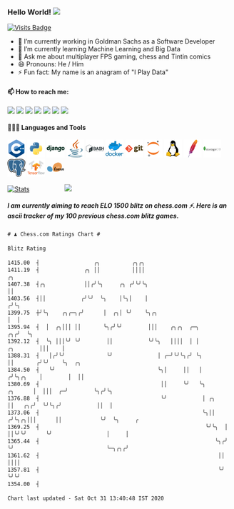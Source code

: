   ### Hello World!  <img src="https://github.com/sciencepal/sciencepal/blob/master/assets/Hi.gif" width="29px">
  [![Visits Badge](https://badges.pufler.dev/visits/sciencepal/sciencepal)](https://badges.pufler.dev/visits/sciencepal/sciencepal)
  
  - 🔭 I’m currently working in Goldman Sachs as a Software Developer
  - 🌱 I’m currently learning Machine Learning and Big Data
  - 💬 Ask me about multiplayer FPS gaming, chess and Tintin comics
  - 😄 Pronouns: He / Him
  - ⚡ Fun fact: My name is an anagram of "I Play Data"
  
  #### 📫 How to reach me:   
  [<img src="https://upload.wikimedia.org/wikipedia/commons/8/83/Steam_icon_logo.svg" width="3.5%"/>](https://steamcommunity.com/id/mongocds/)
  [<img src="https://github.com/sciencepal/sciencepal/blob/master/assets/discord-round.svg" width="3.5%"/>](https://discord.gg/MnUUbHe)
  [<img src="https://img.icons8.com/color/48/000000/twitter.png" width="3.5%"/>](https://twitter.com/sciencepal)
  [<img src="https://img.icons8.com/color/48/000000/linkedin.png" width="3.5%"/>](https://www.linkedin.com/in/adityapal1/)
  [<img src="https://img.icons8.com/fluent/48/000000/facebook-new.png" width="3.5%"/>](https://www.facebook.com/sciencepal/)
  [<img src="https://img.icons8.com/fluent/48/000000/instagram-new.png" width="3.5%"/>](https://www.instagram.com/aditya_sciencepal/)
  <a href="mailto:aditya.pal.science@gmail.com"> <img src="https://img.icons8.com/fluent/48/000000/gmail.png" width="3.5%"/> </a>
  
  #### 👨🏻‍💻 Languages and Tools <br />
  <code><img height="40" src="https://raw.githubusercontent.com/github/explore/80688e429a7d4ef2fca1e82350fe8e3517d3494d/topics/cpp/cpp.png"></code>
  <code><img height="40" src="https://raw.githubusercontent.com/github/explore/80688e429a7d4ef2fca1e82350fe8e3517d3494d/topics/python/python.png"></code>
  <code><img height="40" src="https://raw.githubusercontent.com/github/explore/80688e429a7d4ef2fca1e82350fe8e3517d3494d/topics/django/django.png"></code>
  <code><img height="40" src="https://raw.githubusercontent.com/github/explore/80688e429a7d4ef2fca1e82350fe8e3517d3494d/topics/java/java.png"></code>
  <code><img height="40" src="https://raw.githubusercontent.com/github/explore/80688e429a7d4ef2fca1e82350fe8e3517d3494d/topics/bash/bash.png"></code>
  <code><img height="40" src="https://raw.githubusercontent.com/github/explore/80688e429a7d4ef2fca1e82350fe8e3517d3494d/topics/docker/docker.png"></code>
  <code><img height="40" src="https://raw.githubusercontent.com/github/explore/80688e429a7d4ef2fca1e82350fe8e3517d3494d/topics/git/git.png"></code>
  <code><img height="40" src="https://raw.githubusercontent.com/github/explore/80688e429a7d4ef2fca1e82350fe8e3517d3494d/topics/jupyter-notebook/jupyter-notebook.png"></code>
  <code><img height="40" src="https://raw.githubusercontent.com/github/explore/80688e429a7d4ef2fca1e82350fe8e3517d3494d/topics/linux/linux.png"></code>
  <code><img height="40" src="https://raw.githubusercontent.com/github/explore/80688e429a7d4ef2fca1e82350fe8e3517d3494d/topics/maven/maven.png"></code>
  <code><img height="40" src="https://raw.githubusercontent.com/github/explore/80688e429a7d4ef2fca1e82350fe8e3517d3494d/topics/mongodb/mongodb.png"></code>
  <code><img height="40" src="https://raw.githubusercontent.com/github/explore/80688e429a7d4ef2fca1e82350fe8e3517d3494d/topics/postgresql/postgresql.png"></code>
  <code><img height="40" src="https://raw.githubusercontent.com/github/explore/80688e429a7d4ef2fca1e82350fe8e3517d3494d/topics/tensorflow/tensorflow.png"></code>
  <code><img height="40" src="https://raw.githubusercontent.com/github/explore/80688e429a7d4ef2fca1e82350fe8e3517d3494d/topics/scikit-learn/scikit-learn.png"></code>
  
  [![Stats](https://github-readme-stats.vercel.app/api?username=sciencepal&show_icons=true&theme=radical)](https://github-readme-stats.vercel.app/api?username=sciencepal&show_icons=true&theme=radical)&nbsp; &nbsp; &nbsp; &nbsp; &nbsp; &nbsp; &nbsp; &nbsp; &nbsp; &nbsp; <img src="https://github.com/sciencepal/sciencepal/blob/master/assets/saved.gif" width="195">
  
  ##### I am currently aiming to reach ELO 1500 blitz on chess.com ⚡. Here is an ascii tracker of my 100 previous chess.com blitz games.

  ```
  # ♟︎ Chess.com Ratings Chart #
  
  Blitz Rating

 1415.00  ┤                 ╭╮          ╭╮╭╮
 1411.19  ┤              ╭╮ ││          ││││                                                 ╭╮
 1407.38  ┤╭╮            ││╭╯╰╮     ╭╮ ╭╯╰╯╰╮                                                ││
 1403.56  ┤││           ╭╯╰╯  ╰╮    │╰╮│    │                                               ╭╯╰╮
 1399.75  ┼╯╰╮    ╭╮╭─╮╭╯      │  ╭╮│ ╰╯    ╰╮╭╮                                            │  │
 1395.94  ┤  │  ╭╮│││ ││       ╰╮╭╯╰╯        │││    ╭╮╭╮  ╭─╮                            ╭╮╭╯  ╰╮
 1392.12  ┤  ╰╮ │││╰╯ ╰╯        ││           ╰╯╰╮   ││││  │ │                  ╭╮        │││    │
 1388.31  ┤   │╭╯╰╯             ╰╯              │ ╭─╯╰╯╰╮╭╯ ╰╮                 ││       ╭╯╰╯    ╰╮  ╭╮
 1384.50  ┤   ╰╯                                ╰╮│     ││   │                ╭╯╰╮╭╮    │        │  ││
 1380.69  ┤                                      ││     ╰╯   ╰╮       ╭╮      │  │││  ╭─╯        ╰╮╭╯╰╮
 1376.88  ┤                                      ╰╯           │ ╭╮    ││   ╭╮╭╯  ╰╯╰╮╭╯           ││  │
 1373.06  ┤                                                   ╰╮││   ╭╯╰╮╭╮│││      ││            ╰╯  ╰╮     ╭
 1369.25  ┤                                                    ╰╯╰╮  │  ││╰╯╰╯      ╰╯                 │     │
 1365.44  ┤                                                       ╰╮╭╯  ╰╯                             ╰─╮╭╮╭╯
 1361.62  ┤                                                        ││                                    ││││
 1357.81  ┤                                                        ╰╯                                    ╰╯╰╯
 1354.00  ┤

Chart last updated - Sat Oct 31 13:40:48 IST 2020  
  ```
  
